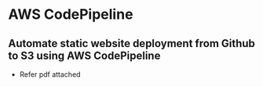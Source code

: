 # AWS CodePipeline


## Automate static website deployment from Github to S3 using AWS CodePipeline
- Refer pdf attached
